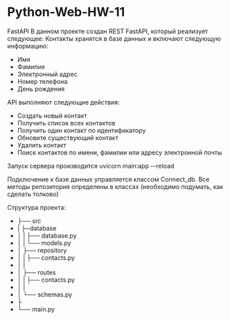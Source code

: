# Python-Web-HW-11

FastAPI
В данном проекте создан REST FastAPI, который реализует следующее:
Контакты хранятся в базе данных и включают следующую информацию:

- Имя
- Фамилия
- Электронный адрес
- Номер телефона
- День рождения

API выполняют следующие действия:

- Создать новый контакт
- Получить список всех контактов
- Получить один контакт по идентификатору
- Обновите существующий контакт
- Удалить контакт
- Поиск контактов по имени, фамилии или адресу электронной почты

Запуск сервера производится uvicorn main:app --reload

Подключение к базе данных управляется классом Connect_db.
Все методы репозитория определены в классах (необходимо подумать, как сделать толково)

Структура проекта:

- ├── src
- | ├─database
- │ | ├── database.py
- │ | └── models.py
- │ ├── repository
- │ | ├── contacts.py
- │ |
- │ ├── routes
- │ | ├── contacts.py
- │ |
- │ └── schemas.py
- ├
- └── main.py
